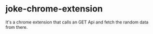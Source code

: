 # joke-chrome-extension
It's a chrome extension that calls an GET Api and fetch the random data from there.
